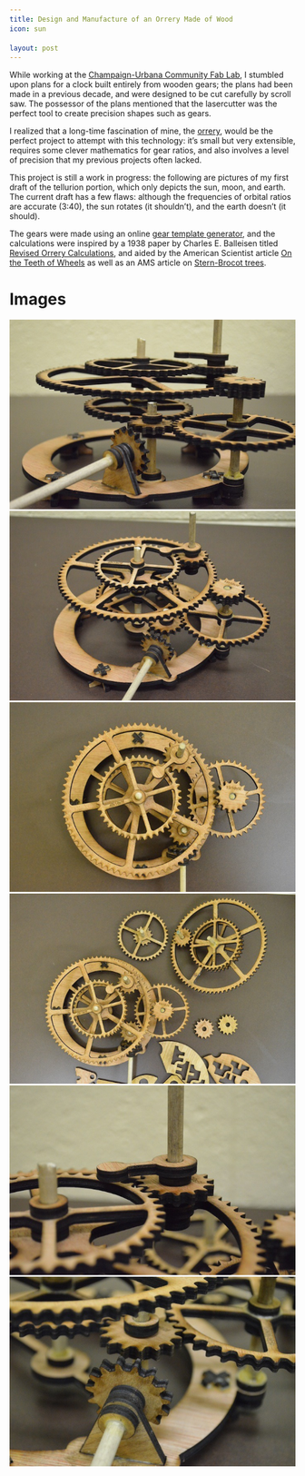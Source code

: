 ```yaml
---
title: Design and Manufacture of an Orrery Made of Wood
icon: sun

layout: post
---
```


While working at the [Champaign-Urbana Community Fab Lab](cucfablab.org), I
stumbled upon plans for a clock built entirely from wooden gears; the plans had
been made in a previous decade, and were designed to be cut carefully by scroll
saw. The possessor of the plans mentioned that the lasercutter was the perfect
tool to create precision shapes such as gears.

I realized that a long-time fascination of mine, the
[orrery](http://en.wikipedia.org/wiki/Orrery), would be the perfect project to
attempt with this technology: it’s small but very extensible, requires some
clever mathematics for gear ratios, and also involves a level of precision that
my previous projects often lacked.

This project is still a work in progress: the following are pictures of my first
draft of the tellurion portion, which only depicts the sun, moon, and earth. The
current draft has a few flaws: although the frequencies of orbital ratios are
accurate (3:40), the sun rotates (it shouldn’t), and the earth doesn’t (it
should).

The gears were made using an online [gear template
generator](http://woodgears.ca/gear_cutting/template.html), and the calculations
were inspired by a 1938 paper by Charles E. Balleisen titled [Revised Orrery
Calculations](http://articles.adsabs.harvard.edu/cgi-bin/nph-iarticle_query?1938PA.....46..567B&defaultprint=YES&filetype=.pdf),
and aided by the American Scientist article [On the Teeth of
Wheels](http://www.americanscientist.org/issues/pub/on-the-teeth-of-wheels/7) as
well as an AMS article on [Stern-Brocot
trees](http://www.ams.org/samplings/feature-column/fcarc-stern-brocot).

# Images

![Close-up of Driving Gear](/assets/images/orrery/1.jpg)
![Overview of Construction](/assets/images/orrery/2.jpg)
![Overview of Construction, Second Angle](/assets/images/orrery/3.jpg)
![Top-down of Construction](/assets/images/orrery/4.jpg)
![Partially Disassembled](/assets/images/orrery/5.jpg)
![Close-up of Earth/Moon Linkage](/assets/images/orrery/6.jpg)
